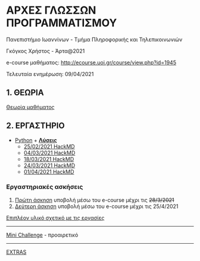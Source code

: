 # ΑΡΧΕΣ ΓΛΩΣΣΩΝ ΠΡΟΓΡΑΜΜΑΤΙΣΜΟΥ

Πανεπιστήμιο Ιωαννίνων - Τμήμα Πληροφορικής και Τηλεπικοινωνιών

Γκόγκος Χρήστος - Άρτα@2021

e-course μαθήματος: <http://ecourse.uoi.gr/course/view.php?id=1945>

Τελευταία ενημέρωση: 09/04/2021

## 1. ΘΕΩΡΙΑ

[Θεωρία μαθήματος](./theory.md)

## 2. ΕΡΓΑΣΤΗΡΙΟ

* [Python](./pl/python/index.md) + **[Λύσεις](https://github.com/chgogos/dituoi_agp/blob/main/pl/python/notebooks/sols.ipynb)**
  * [25/02/2021 HackMD](https://hackmd.io/@cgogos/SkGKYH9Z_)
  * [04/03/2021 HackMD](https://hackmd.io/@cgogos/rySJ2Rcfd)
  * [18/03/2021 HackMD](https://hackmd.io/@cgogos/rkZ11fHmd)
  * [24/03/2021 HackMD](https://hackmd.io/@cgogos/S1EzDb6XO)
  * [01/04/2021 HackMD](https://hackmd.io/@cgogos/ryNl-xTEd)

<!-- * Prolog
* Haskell -->


### Εργαστηριακές ασκήσεις

1. [Πρώτη άσκηση](./resources/agp_assignment20210225.pdf) υποβολή μέσω του e-course μέχρι τις ~~28/3/2021~~
2. [Δεύτερη άσκηση](./resources/agp_assignment20210329.pdf) υποβολή μέσω του e-course μέχρι τις 25/4/2021

[Επιπλέον υλικό σχετικό με τις εργασίες](./assignments/index.md)

---

[Mini Challenge](./challenge/index.md) - προαιρετικό

---

[EXTRAS](./EXTRAS.md)